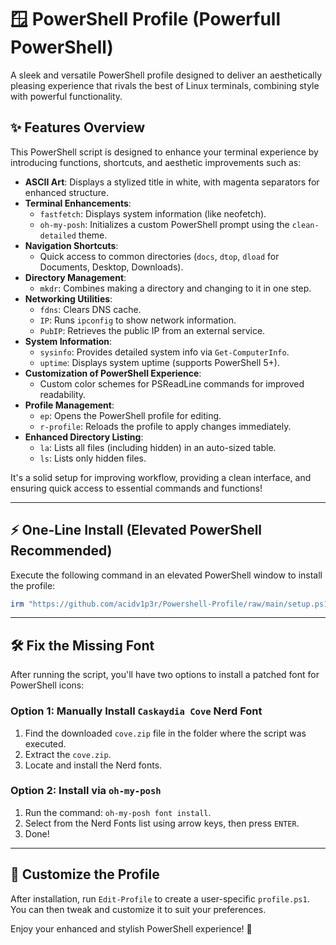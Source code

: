 
# 🪟 PowerShell Profile (Powerfull PowerShell)

A sleek and versatile PowerShell profile designed to deliver an aesthetically pleasing experience that rivals the best of Linux terminals, combining style with powerful functionality.

## ✨ Features Overview

This PowerShell script is designed to enhance your terminal experience by introducing functions, shortcuts, and aesthetic improvements such as:

- **ASCII Art**: Displays a stylized title in white, with magenta separators for enhanced structure.
- **Terminal Enhancements**:
  - `fastfetch`: Displays system information (like neofetch).
  - `oh-my-posh`: Initializes a custom PowerShell prompt using the `clean-detailed` theme.
- **Navigation Shortcuts**: 
  - Quick access to common directories (`docs`, `dtop`, `dload` for Documents, Desktop, Downloads).
- **Directory Management**: 
  - `mkdr`: Combines making a directory and changing to it in one step.
- **Networking Utilities**: 
  - `fdns`: Clears DNS cache.
  - `IP`: Runs `ipconfig` to show network information.
  - `PubIP`: Retrieves the public IP from an external service.
- **System Information**:
  - `sysinfo`: Provides detailed system info via `Get-ComputerInfo`.
  - `uptime`: Displays system uptime (supports PowerShell 5+).
- **Customization of PowerShell Experience**: 
  - Custom color schemes for PSReadLine commands for improved readability.
- **Profile Management**:
  - `ep`: Opens the PowerShell profile for editing.
  - `r-profile`: Reloads the profile to apply changes immediately.
- **Enhanced Directory Listing**:
  - `la`: Lists all files (including hidden) in an auto-sized table.
  - `ls`: Lists only hidden files.

It's a solid setup for improving workflow, providing a clean interface, and ensuring quick access to essential commands and functions!

---

## ⚡ One-Line Install (Elevated PowerShell Recommended)

Execute the following command in an elevated PowerShell window to install the profile:

```powershell
irm "https://github.com/acidv1p3r/Powershell-Profile/raw/main/setup.ps1" | iex
```

---

## 🛠️ Fix the Missing Font

After running the script, you'll have two options to install a patched font for PowerShell icons:

### Option 1: Manually Install `Caskaydia Cove` Nerd Font
1. Find the downloaded `cove.zip` file in the folder where the script was executed.
2. Extract the `cove.zip`.
3. Locate and install the Nerd fonts.

### Option 2: Install via `oh-my-posh`
1. Run the command: `oh-my-posh font install`.
2. Select from the Nerd Fonts list using arrow keys, then press `ENTER`.
3. Done!

---

## 🎨 Customize the Profile

After installation, run `Edit-Profile` to create a user-specific `profile.ps1`. You can then tweak and customize it to suit your preferences.

Enjoy your enhanced and stylish PowerShell experience! 🚀
